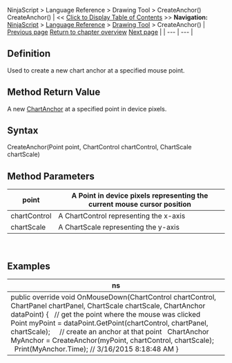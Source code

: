 ﻿
NinjaScript > Language Reference > Drawing Tool > CreateAnchor()
CreateAnchor()
| << [Click to Display Table of Contents](createanchor.md) >> **Navigation:**     [NinjaScript](ninjascript-1.md) > [Language Reference](language_reference_wip-1.md) > [Drawing Tool](drawing_tools-1.md) > CreateAnchor() | [Previous page](converttoverticalpixels-1.md) [Return to chapter overview](drawing_tools-1.md) [Next page](displayonchartsmenus-1.md) |
| --- | --- |
## Definition
Used to create a new chart anchor at a specified mouse point.
 
## Method Return Value
A new [ChartAnchor](chartanchor-1.md) at a specified point in device pixels.
## 
## Syntax
CreateAnchor(Point point, ChartControl chartControl, ChartScale chartScale)   
## 
## Method Parameters
| point | A Point in device pixels representing the current mouse cursor position |
| --- | --- |
| chartControl | A ChartControl representing the x-axis |
| chartScale | A ChartScale representing the y-axis |
 
## 
## Examples
| ns |
| --- |
| public override void OnMouseDown(ChartControl chartControl, ChartPanel chartPanel, ChartScale chartScale, ChartAnchor dataPoint) {    // get the point where the mouse was clicked    Point myPoint = dataPoint.GetPoint(chartControl, chartPanel, chartScale);        // create an anchor at that point    ChartAnchor MyAnchor = CreateAnchor(myPoint, chartControl, chartScale);        Print(MyAnchor.Time); // 3/16/2015 8:18:48 AM } |

